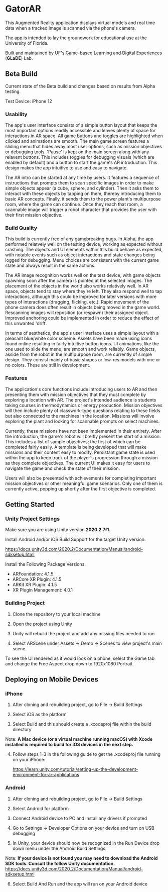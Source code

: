 # GatorAR

This Augmented Reality application displays virtual models and real time data when a tracked image is scanned via the phone's camera.

The app is intended to lay the groundwork for educational use at the University of Florida.

Built and maintained by UF's Game-based Learning and Digital Experiences (**GLaDE**) Lab.

## Beta Build

Current state of the Beta build and changes based on results from Alpha testing.

Test Device: iPhone 12

### Usability

The app's user interface consists of a simple button layout that keeps the most important options readily accessible and leaves plenty of space for interactions in AR space. All game buttons and toggles are highlighted when clicked and animations are smooth. The main game screen features a sliding menu that hides away most user options, such as mission objectives or debugging tools. 'Pause' is kept on the main screen along with any relavent buttons. This includes toggles for debugging visuals (which are enabled by default) and a button to start the game's AR introduction. This design makes the app intuitive to use and easy to navigate.

The AR intro can be started at any time by users. It features a sequence of instructions that prompts them to scan specific images in order to make simple objects appear (a cube, sphere, and cylinder). Then it asks them to interact with these objects by tapping on them, thereby introducing them to basic AR concepts. Finally, it sends them to the power plant's multipurpose room, where the game can continue. Once they reach that room, a scannable image will trigger a robot character that provides the user with their first mission objective.

### Build Quality

This build is currently free of any gamebreaking bugs. In Alpha, the app performed relatvely well on the testing device, working as expected without crashing. The objects and UI elements within this build behave as expected, with notable events such as object interactions and state changes being logged for debugging. Menu choices are consistent with the current game state and always result in the same actions.

The AR image recognition works well on the test device, with game objects spawning soon after the camera is pointed at the selected images. The placement of the objects in the world also works relatively well. In AR space, objects tend to stay where they're left. They also respond well to tap interactions, although this could be improved for later versions with more types of interactions (dragging, flicking, etc.). Rapid movement of the phone camera does often result in objects being moved in the game world. Rescanning images will reposition (or respawn) their assigned object. Improved anchoring could be implemented in order to reduce the effect of this unwanted 'drift'.

In terms of aesthetics, the app's user interface uses a simple layout with a pleasant blue/white color scheme. Assets have been made using icons found online resulting in fairly intuitive button icons. UI animations, like the one used to slide the menu, are smooth and work reliably. Game objects, asside from the robot in the multipurpose room, are currently of simple design. They consist mainly of basic shapes or low-res models with one or no colors. These are still in development.

### Features

The application's core functions include introducing users to AR and then presenting them with mission objectives that they must complete by exploring a location with AR. The project's intended audience is students taking courses in thermodynamics or energy production. Mission objectives will then include plenty of classwork-type questions relating to these fields but also connected to the machines in the location. Missions will involve exploring the plant and looking for scannable prompts on select machines.

Currently, these missions have not been implemented in their entirety. After the introduction, the game's robot will breifly present the start of a mission. This includes a list of sample objectives; the first of which can be completed fairly easily. A template is being developed that will make missions and their content easy to modify. Persistant game state is used within the app to keep track of the player's progression through a mission as they complete objectives. The current UI makes it easy for users to navigate the game and check the state of their mission.

Users will also be presented with achievements for completing important mission objectives or other meaningful game scenarios. Only one of them is currently active, popping up shortly after the first objective is completed.

## Getting Started

### Unity Project Settings

Make sure you are using Unity version **2020.2.7f1.**

Install Android and/or iOS Build Support for the target Unity version.

<https://docs.unity3d.com/2020.2/Documentation/Manual/android-sdksetup.html>

Install the Following Package Versions:

- ARFoundation: 4.1.5
- ARCore XR Plugin: 4.1.5
- ARKit XR Plugin: 4.1.5
- XR Plugin Management: 4.0.1

### Building Project

1. Clone the repository to your local machine

2. Open the project using Unity

3. Unity will rebuild the project and add any missing files needed to run

4. Select ARScene under Assets -> Demo -> Scenes to view project's main scene

To see the UI rendered as it would look on a phone, select the Game tab and change the Free Aspect drop down to 1920x1080 Portrait.

## Deploying on Mobile Devices

### iPhone

1. After cloning and rebuilding project, go to File -> Build Settings

2. Select iOS as the platform

3. Select Build and this should create a .xcodeproj file within the build directory

Note: **A Mac device (or a virtual machine running macOS) with Xcode installed is required to build for iOS devices in the next step.**

4. Follow steps 1-3 in the following guide to get the .xcodeproj file running on your iPhone:

   <https://learn.unity.com/tutorial/setting-up-the-development-environment-for-ar-applications>

### Android

1. After cloning and rebuilding project, go to File -> Build Settings

2. Select Android for platform

3. Connect Android device to PC and install any drivers if prompted

4. Go to Settings -> Developer Options on your device and turn on USB debugging

5. In Unity, your device should now be recognized in the Run Device drop down menu under the Android Build Settings

Note: **If your device is not found you may need to download the Android SDK tools. Consult the follow Unity documentation.**
<https://docs.unity3d.com/2020.2/Documentation/Manual/android-sdksetup.html>

6. Select Build And Run and the app will run on your Android device